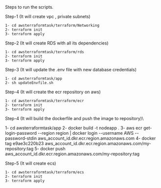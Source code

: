 Steps to run the scripts.

Step-1 (It will create vpc , private subnets)

    1- cd awsterraformtask/terraform/Networking
    2- terraform init
    3- terraform apply

Step-2 (It will create RDS with all its dependencies)    

    1- cd awsterraformtask/terraform/rds
    2- terraform init
    3- terraform apply

Step-3 (It will update the .env file with new database credentials)

    1- cd awsterraformtask/app
    2- sh updateEnvfile.sh

Step-4 (It will create the ecr repository on aws)

    1- cd awsterraformtask/terraform/ecr
    2- terraform init
    3- terraform apply

Step-4 (It will build the dockerfile and push the image to repository)\

1- cd awsterraformtask/app
2- docker build -t nodeapp .
3- aws ecr get-login-password --region region | docker login --username AWS --password-stdin aws_account_id.dkr.ecr.region.amazonaws.com
4- docker tag e9ae3c220b23 aws_account_id.dkr.ecr.region.amazonaws.com/my-repository:tag
5- docker push aws_account_id.dkr.ecr.region.amazonaws.com/my-repository:tag

Step-5 (It will create ecs)

    1- cd awsterraformtask/terraform/ecs
    2- terraform init
    3- terraform apply

    